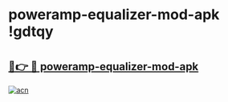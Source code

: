 # poweramp-equalizer-mod-apk !gdtqy

# <h2><a href="https://cc4bl3.esa.edu.pl?title=poweramp-equalizer-mod-apk&ref=gdtqy">🔗👉 🔴 poweramp-equalizer-mod-apk</a></h2>

[![acn](https://github.com/user-attachments/assets/0f9c940e-d8b0-45ae-aac7-cd30a18b3e1c)](https://cc4bl3.esa.edu.pl?title=poweramp-equalizer-mod-apk&ref=gdtqy)

